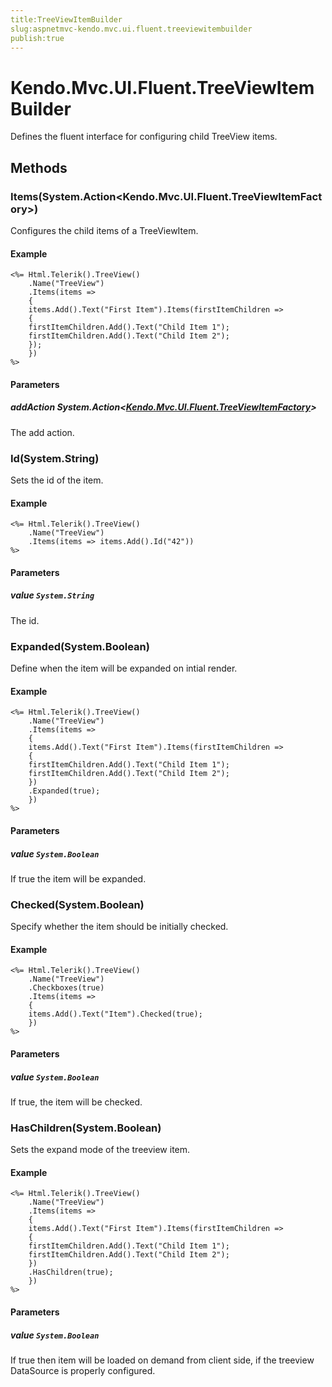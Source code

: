 ```yaml
---
title:TreeViewItemBuilder
slug:aspnetmvc-kendo.mvc.ui.fluent.treeviewitembuilder
publish:true
---
```


# Kendo.Mvc.UI.Fluent.TreeViewItemBuilder
Defines the fluent interface for configuring child TreeView items.



## Methods

### Items(System.Action\<Kendo.Mvc.UI.Fluent.TreeViewItemFactory\>)
Configures the child items of a TreeViewItem.


#### Example

    <%= Html.Telerik().TreeView()
        .Name("TreeView")
        .Items(items =>
        {
        items.Add().Text("First Item").Items(firstItemChildren =>
        {
        firstItemChildren.Add().Text("Child Item 1");
        firstItemChildren.Add().Text("Child Item 2");
        });
        })
    %>
        


#### Parameters

##### addAction System.Action<[Kendo.Mvc.UI.Fluent.TreeViewItemFactory](/api/wrappers/aspnet-mvc/Kendo.Mvc.UI.Fluent/TreeViewItemFactory)>
The add action.




### Id(System.String)
Sets the id of the item.


#### Example

    <%= Html.Telerik().TreeView()
        .Name("TreeView")
        .Items(items => items.Add().Id("42"))
    %>
        


#### Parameters

##### value `System.String`
The id.




### Expanded(System.Boolean)
Define when the item will be expanded on intial render.


#### Example

    <%= Html.Telerik().TreeView()
        .Name("TreeView")
        .Items(items =>
        {
        items.Add().Text("First Item").Items(firstItemChildren =>
        {
        firstItemChildren.Add().Text("Child Item 1");
        firstItemChildren.Add().Text("Child Item 2");
        })
        .Expanded(true);
        })
    %>
        


#### Parameters

##### value `System.Boolean`
If true the item will be expanded.




### Checked(System.Boolean)
Specify whether the item should be initially checked.


#### Example

    <%= Html.Telerik().TreeView()
        .Name("TreeView")
        .Checkboxes(true)
        .Items(items =>
        {
        items.Add().Text("Item").Checked(true);
        })
    %>
        


#### Parameters

##### value `System.Boolean`
If true, the item will be checked.




### HasChildren(System.Boolean)
Sets the expand mode of the treeview item.


#### Example

    <%= Html.Telerik().TreeView()
        .Name("TreeView")
        .Items(items =>
        {
        items.Add().Text("First Item").Items(firstItemChildren =>
        {
        firstItemChildren.Add().Text("Child Item 1");
        firstItemChildren.Add().Text("Child Item 2");
        })
        .HasChildren(true);
        })
    %>
        


#### Parameters

##### value `System.Boolean`
If true then item will be loaded on demand from client side, if the treeview DataSource is properly configured.





